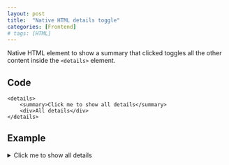 ```yaml
---
layout: post
title:  "Native HTML details toggle"
categories: [Frontend]
# tags: [HTML]
---
```


Native HTML element to show a summary that clicked toggles all the other content inside the `<details>` element.

## Code
```
<details>
    <summary>Click me to show all details</summary>        
    <div>All details</div>
</details>
```

## Example
<details>
    <summary>Click me to show all details</summary>        
    <div>All details</div>
</details>

